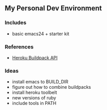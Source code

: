 ## My Personal Dev Environment

### Includes

* basic emacs24 + starter kit

### References

* [Heroku Buildpack API](https://devcenter.heroku.com/articles/buildpack-api)

### Ideas

* install emacs to BUILD_DIR
* figure out how to combine buildpacks
* install heroku toolbelt
* new versions of ruby
* include tools in PATH
